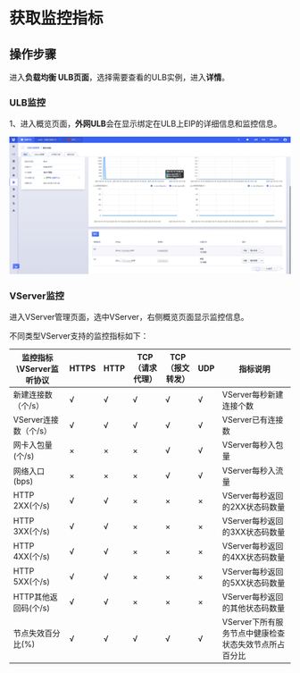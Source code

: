 

# 获取监控指标

## 操作步骤

进入**负载均衡 ULB页面**，选择需要查看的ULB实例，进入**详情**。

### ULB监控

1、进入概览页面，**外网ULB**会在显示绑定在ULB上EIP的详细信息和监控信息。

![](/images/ulbmonitor_new1.png)

### VServer监控

进入VServer管理页面，选中VServer，右侧概览页面显示监控信息。

不同类型VServer支持的监控指标如下：

| 监控指标\VServer监听协议 | HTTPS | HTTP | TCP（请求代理）|TCP（报文转发）| UDP |指标说明|
| --- | --- | --- | --- | --- | --- |--- |
| 新建连接数（个/s）| √  | √ | √ | √ | √ | VServer每秒新建连接个数|
| VServer连接数（个/s） | √  | √ | √ | √ | √ | VServer已有连接数 |
| 网卡入包量(个/s) | ×  | × | × | √| √ | VServer每秒入包量 |
| 网络入口(bps) | ×  | × | × | √ | √ | VServer每秒入流量 |
| HTTP 2XX(个/s) | √  | √ | × | × | × | VServer每秒返回的2XX状态码数量|
| HTTP 3XX(个/s) | √  | √ | × | × | × | VServer每秒返回的3XX状态码数量 |
| HTTP 4XX(个/s) | √  | √ | × | × | × | VServer每秒返回的4XX状态码数量 |
| HTTP 5XX(个/s) | √  | √ | × | × | × |VServer每秒返回的5XX状态码数量  |
| HTTP其他返回码(个/s) | √  | √ | × | × | × | VServer每秒返回的其他状态码数量 |
| 节点失效百分比(%)| √  | √ | √ | √ | √ | VServer下所有服务节点中健康检查状态失效节点所占百分比|









